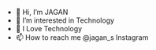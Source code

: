 - 👋 Hi, I’m JAGAN
- 👀 I’m interested in Technology
- 🌱 I Love Technology
- 📫 How to reach me @jagan_s Instagram 

<!---
jaganbecse17/jaganbecse17 is a ✨ special ✨ repository because its `README.md` (this file) appears on your GitHub profile.
You can click the Preview link to take a look at your changes.
--->
